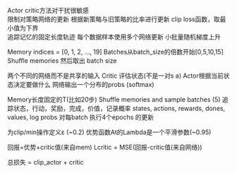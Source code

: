 Actor critic方法对干扰很敏感  
限制对策略网络的更新
根据新策略与旧策略的比率进行更新 
clip loss函数，取最小值为下界  
追踪记忆的固定长度轨迹
每个数据样本使用多个网络更新
小批量随机梯度上升

Memory indices = [0, 1, 2, …, 19]
Batches从batch_size的倍数开始[0,5,10,15]
Shuffle memories 然后取出 batch size

两个不同的网络而不是共享的输入
Critic 评估状态(不是一对s a)
Actor根据当前状态决定要做什么
网络输出一个分布的probs (softmax)

Memory长度固定的T(比如20步)
Shuffle memories and sample batches (5) 
追踪状态，行动，奖励，完成，价值，记录概率 
    states, actions, rewards, dones, values, log probs 
对每batch 执行4个epochs 的更新

为clip/min操作定义ε (~0.2)
优势函数At的Lambda是一个平滑参数(~0.95)

回报=优势+critic值(来自mem)
Lcritic = MSE(回报-critic值(来自网络))

总损失 = clip_actor + critic